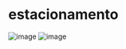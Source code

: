# estacionamento
![image](https://github.com/user-attachments/assets/dcac3370-d9d1-490c-af81-bd6fa0e36eb8)
![image](https://github.com/user-attachments/assets/1119d280-90f3-407c-bfe1-821722fc100d)

